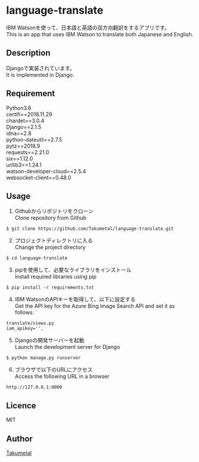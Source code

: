 language-translate
====

IBM Watsonを使って、日本語と英語の双方向翻訳をするアプリです。  
This is an app that uses IBM Watson to translate both Japanese and English.

## Description
Djangoで実装されています。  
It is implemented in Django.

## Requirement
Python3.6  
certifi==2018.11.29  
chardet==3.0.4  
Django==2.1.5  
idna==2.8  
python-dateutil==2.7.5  
pytz==2018.9  
requests==2.21.0  
six==1.12.0  
urllib3==1.24.1  
watson-developer-cloud==2.5.4  
websocket-client==0.48.0  

## Usage
1. Githubからリポジトリをクローン  
Clone repository from Github
```
$ git clone https://github.com/Takumetal/language-translate.git
```
2. プロジェクトディレクトリに入る  
Change the project directory
```
$ cd language-translate
```
3. pipを使用して、必要なライブラリをインストール  
Install required libraries using pip
```
$ pip install -r requirements.txt 
```
4. IBM WatsonのAPIキーを取得して、以下に設定する  
Get the API key for the Azure Bing Image Search API and set it as follows.
```
translate/views.py
iam_apikey='',
```
5. Djangoの開発サーバーを起動  
Launch the development server for Django
```
$ python manage.py runserver
```
6. ブラウザで以下のURLにアクセス  
Access the following URL in a browser
```
http://127.0.0.1:8000
```

## Licence
MIT

## Author
[Takumetal](https://github.com/Takumetal)
